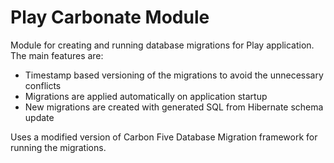 Play Carbonate Module
====================

Module for creating and running database migrations for Play application. The main features are:

- Timestamp based versioning of the migrations to avoid the unnecessary conflicts
- Migrations are applied automatically on application startup
- New migrations are created with generated SQL from Hibernate schema update

Uses a modified version of Carbon Five Database Migration framework for running the migrations.


